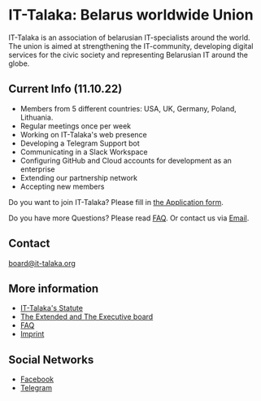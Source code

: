 # IT-Talaka: Belarus worldwide Union

IT-Talaka is an association of belarusian IT-specialists around the world. The union is aimed at strengthening the IT-community, developing digital services for the civic society and representing Belarusian IT around the globe.

## Current Info (11.10.22)

- Members from 5 different countries: USA, UK, Germany, Poland, Lithuania.
- Regular meetings once per week
- Working on IT-Talaka's web presence
- Developing a Telegram Support bot
- Communicating in a Slack Workspace
- Configuring GitHub and Cloud accounts for development as an enterprise
- Extending our partnership network
- Accepting new members

Do you want to join IT-Talaka? Please fill in [the Application form](https://easyverein.com/public/ittalaka/applicationform/4021).

Do you have more Questions? Please read [FAQ](FAQ.md). Or contact us via [Email](mailto:board@it-talaka.org).

## Contact

board@it-talaka.org

## More information

- [IT-Talaka's Statute](statute.md)
- [The Extended and The Executive board](board.md)
- [FAQ](FAQ.md)
- [Imprint](imprint.md)

## Social Networks

- [Facebook](https://www.facebook.com/it.talaka)
- [Telegram](https://t.me/it_talaka)
